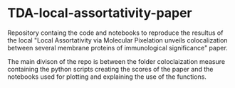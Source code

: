 # TDA-local-assortativity-paper
Repository containg the code and notebooks to reproduce the resultus of the local "Local Assortativity via Molecular Pixelation unveils colocalization between several membrane proteins of immunological significance" paper.

The main divison of the repo is between the folder coloclaization measure containing the python scripts creating the scores of the paper and the notebooks used for plotting and explaining the use of the functions.
